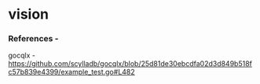 # vision

### References - 
 gocqlx - https://github.com/scylladb/gocqlx/blob/25d81de30ebcdfa02d3d849b518fc57b839e4399/example_test.go#L482
